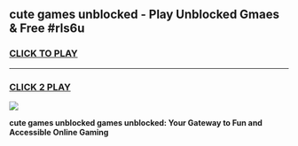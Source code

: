 
## cute games unblocked - Play Unblocked Gmaes & Free #rls6u
<h3>
<a href="https://premium.freeplayer.one?title=cute_games_unblocked&ref=01M">CLICK TO PLAY</a></h3>
<hr>

<h3>
<a href="https://premium.freeplayer.one?title=cute_games_unblocked&ref=01M">CLICK 2 PLAY</a>
  
</h3>

<a href="https://premium.freeplayer.one?title=cute_games_unblocked&ref=01M"><img src="https://clearcache.store/games.png"></a>


**cute games unblocked games unblocked: Your Gateway to Fun and Accessible Online Gaming**
